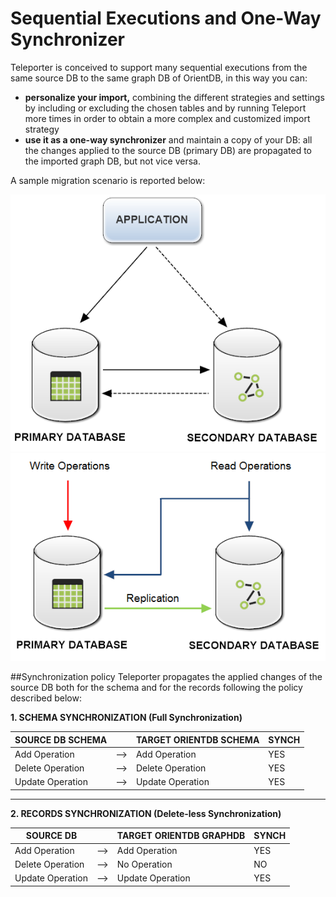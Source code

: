 # Sequential Executions and One-Way Synchronizer
Teleporter is conceived to support many sequential executions from the same source DB to the same graph DB of OrientDB, in this way you can:

- **personalize your import,** combining the different strategies and settings by including or excluding the chosen tables and by running Teleport more times in order to obtain a more complex and customized import strategy
- **use it as a one-way synchronizer** and maintain a copy of your DB: all the changes applied to the source DB (primary DB) are propagated to the imported graph DB, but not vice versa.

A sample migration scenario is reported below:

![Migration Scenario1](images/teleporter-migration1.png) ![Migration Scenario2](images/teleporter-migration2.png)

##Synchronization policy
Teleporter propagates the applied changes of the source DB both for the schema and for the records following the policy described below:       

**1. SCHEMA SYNCHRONIZATION (Full Synchronization)**      

| SOURCE DB SCHEMA |         | TARGET ORIENTDB SCHEMA | SYNCH |
|------------------|---------|------------------------|-------|       
| Add Operation    |   -->   | Add Operation          |  YES  |  
| Delete Operation |   -->   | Delete Operation       |  YES  |
| Update Operation |   -->   | Update Operation       |  YES  |    
****
**2. RECORDS SYNCHRONIZATION (Delete-less Synchronization)**   

| SOURCE DB        |         | TARGET ORIENTDB GRAPHDB | SYNCH |
|------------------|---------|-------------------------|-------|        
| Add Operation    |   -->   | Add Operation           |  YES  |       
| Delete Operation |   -->   | No Operation            |  NO  |
| Update Operation |   -->   | Update Operation        |  YES  |   

